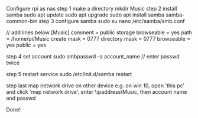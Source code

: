 Configure rpi as nas
step 1 make a directory
  mkdir Music
step 2 install samba
  sudo apt update
  sudo apt upgrade
  sudo apt install samba samba-common-bin
step 3 configure samba
  sudo su
  nano /etc/samba/smb.conf
  
  // add lines below
  [Music] 
  comment = public storage 
  browseable = yes
  path = /home/pi/Music 
  create mask = 0777 
  directory mask = 0777 
  browseable = yes
  public = yes
  
step 4 set account
  sudo smbpasswd -a account_name
  // enter passwd twice
  
step 5 restart service
  sudo /etc/init.d/samba restart
  
step last map network drive on other device
  e.g. on win 10, open 'this pc' and click 'map network drive', enter \\ipaddress\Music, then account name and passwd
  
Done!
